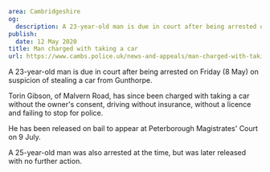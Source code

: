```yaml
area: Cambridgeshire
og:
  description: A 23-year-old man is due in court after being arrested on Friday (8 May) on suspicion of taking a car from Gunthorpe.
publish:
  date: 12 May 2020
title: Man charged with taking a car
url: https://www.cambs.police.uk/news-and-appeals/man-charged-with-taking-a-car
```

A 23-year-old man is due in court after being arrested on Friday (8 May) on suspicion of stealing a car from Gunthorpe.

Torin Gibson, of Malvern Road, has since been charged with taking a car without the owner's consent, driving without insurance, without a licence and failing to stop for police.

He has been released on bail to appear at Peterborough Magistrates' Court on 9 July.

A 25-year-old man was also arrested at the time, but was later released with no further action.
